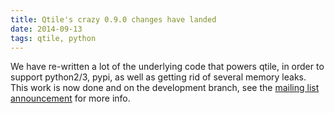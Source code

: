 ```yaml
---
title: Qtile's crazy 0.9.0 changes have landed
date: 2014-09-13
tags: qtile, python
---
```


We have re-written a lot of the underlying code that powers qtile, in order to
support python2/3, pypi, as well as getting rid of several memory leaks. This
work is now done and on the development branch, see the [mailing list
announcement][1] for more info.

[1]: https://groups.google.com/forum/#!topic/qtile-dev/vHsY8l8ya2A

